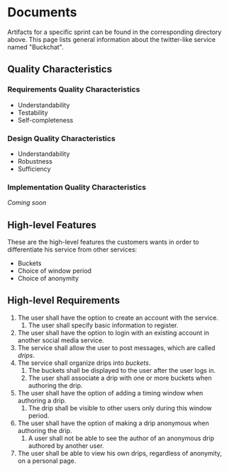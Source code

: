 # Documents

Artifacts for a specific sprint can be found in the corresponding directory above. This page lists general information about the twitter-like service named "Buckchat".

## Quality Characteristics

### Requirements Quality Characteristics

* Understandability
* Testability
* Self-completeness

### Design Quality Characteristics

* Understandability
* Robustness
* Sufficiency

### Implementation Quality Characteristics
*Coming soon*


## High-level Features

These are the high-level features the customers wants in order to differentiate his service from other services:
* Buckets
* Choice of window period
* Choice of anonymity


## High-level Requirements

1. The user shall have the option to create an account with the service.
    1. The user shall specify basic information to register.
1. The user shall have the option to login with an existing account in another social media service.
1. The service shall allow the user to post messages, which are called *drips*.
1. The service shall organize drips into *buckets*.
    1. The buckets shall be displayed to the user after the user logs in.
    1. The user shall associate a drip with one or more buckets when authoring the drip.
1. The user shall have the option of adding a timing window when authoring a drip.
    1. The drip shall be visible to other users only during this window period.
1. The user shall have the option of making a drip anonymous when authoring the drip.
    1. A user shall not be able to see the author of an anonymous drip authored by another user.
1. The user shall be able to view his own drips, regardless of anonymity, on a personal page.
